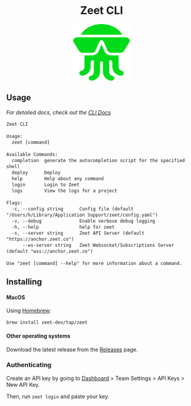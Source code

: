 <h1 align="center">Zeet CLI</h1>

<p align="center">
  <img width="150" height="150" src="./logo.svg" alt="The doctl mascot." />
</p>


## Usage
*For detailed docs, check out the [CLI Docs](https://docs.zeet.co/cli/getting-started/)*

```
Zeet CLI

Usage:
  zeet [command]

Available Commands:
  completion  generate the autocompletion script for the specified shell
  deploy      Deploy
  help        Help about any command
  login       Login to Zeet
  logs        View the logs for a project

Flags:
  -c, --config string      Config file (default "/Users/h/Library/Application Support/zeet/config.yaml")
  -v, --debug              Enable verbose debug logging
  -h, --help               help for zeet
  -s, --server string      Zeet API Server (default "https://anchor.zeet.co")
      --ws-server string   Zeet Websocket/Subscriptions Server (default "wss://anchor.zeet.co")

Use "zeet [command] --help" for more information about a command.

```

## Installing

#### MacOS
Using [Homebrew](https://brew.sh/):
```
brew install zeet-dev/tap/zeet
```

#### Other operating systems
Download the latest release from the [Releases](https://github.com/zeet-dev/cli/releases) page.

### Authenticating
Create an API key by going to [Dashboard](https://zeet.co/dashboard) >
Team Settings > API Keys > New API Key.

Then, run `zeet login` and paste your key.